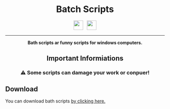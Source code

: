 <div align="center"><h1>Batch Scripts</h1>
 <img src="https://forthebadge.com/images/badges/not-a-bug-a-feature.svg" height="30"> &nbsp;
  <img src="https://forthebadge.com/images/badges/you-didnt-ask-for-this.svg" height="30">

---

**Bath scripts ar funny scripts for windows computers.**

## Important Informiations

<h3>⚠️ Some scripts can damage your work or conpuer!</h3>
 </div>

## Download

You can download bath scripts [by clicking here.](https://github.com/OLIMINATOR/batch-skripty/releases/)
